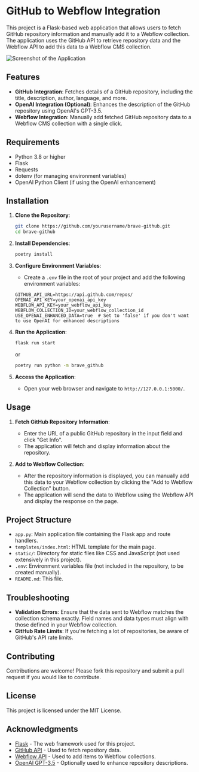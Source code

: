 # GitHub to Webflow Integration

This project is a Flask-based web application that allows users to fetch GitHub repository information and manually add it to a Webflow collection. The application uses the GitHub API to retrieve repository data and the Webflow API to add this data to a Webflow CMS collection.

![Screenshot of the Application](static/screenshot.jpeg)


## Features

- **GitHub Integration**: Fetches details of a GitHub repository, including the title, description, author, language, and more.
- **OpenAI Integration (Optional)**: Enhances the description of the GitHub repository using OpenAI's GPT-3.5.
- **Webflow Integration**: Manually add fetched GitHub repository data to a Webflow CMS collection with a single click.

## Requirements

- Python 3.8 or higher
- Flask
- Requests
- dotenv (for managing environment variables)
- OpenAI Python Client (if using the OpenAI enhancement)

## Installation

1. **Clone the Repository**:
    ```bash
    git clone https://github.com/yourusername/brave-github.git
    cd brave-github
    ```

2. **Install Dependencies**:
    ```bash
    poetry install
    ```

3. **Configure Environment Variables**:
    - Create a `.env` file in the root of your project and add the following environment variables:

    ```env
    GITHUB_API_URL=https://api.github.com/repos/
    OPENAI_API_KEY=your_openai_api_key
    WEBFLOW_API_KEY=your_webflow_api_key
    WEBFLOW_COLLECTION_ID=your_webflow_collection_id
    USE_OPENAI_ENHANCED_DATA=true  # Set to 'false' if you don't want to use OpenAI for enhanced descriptions
    ```

4. **Run the Application**:
    ```bash
    flask run start 
    ```
    or
    ```bash
    poetry run python -m brave_github
    ```

6. **Access the Application**:
    - Open your web browser and navigate to `http://127.0.0.1:5000/`.

## Usage

1. **Fetch GitHub Repository Information**:
    - Enter the URL of a public GitHub repository in the input field and click "Get Info".
    - The application will fetch and display information about the repository.

2. **Add to Webflow Collection**:
    - After the repository information is displayed, you can manually add this data to your Webflow collection by clicking the "Add to Webflow Collection" button.
    - The application will send the data to Webflow using the Webflow API and display the response on the page.

## Project Structure

- `app.py`: Main application file containing the Flask app and route handlers.
- `templates/index.html`: HTML template for the main page.
- `static/`: Directory for static files like CSS and JavaScript (not used extensively in this project).
- `.env`: Environment variables file (not included in the repository, to be created manually).
- `README.md`: This file.


## Troubleshooting

- **Validation Errors**: Ensure that the data sent to Webflow matches the collection schema exactly. Field names and data types must align with those defined in your Webflow collection.
- **GitHub Rate Limits**: If you're fetching a lot of repositories, be aware of GitHub's API rate limits.

## Contributing

Contributions are welcome! Please fork this repository and submit a pull request if you would like to contribute.

## License

This project is licensed under the MIT License. 

## Acknowledgments

- [Flask](https://flask.palletsprojects.com/) - The web framework used for this project.
- [GitHub API](https://docs.github.com/en/rest) - Used to fetch repository data.
- [Webflow API](https://developers.webflow.com/) - Used to add items to Webflow collections.
- [OpenAI GPT-3.5](https://openai.com/gpt-3/) - Optionally used to enhance repository descriptions.